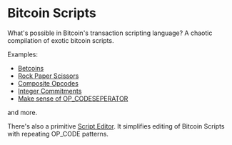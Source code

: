# Bitcoin Scripts
What's possible in Bitcoin's transaction scripting language? A chaotic compilation of exotic bitcoin scripts.

Examples:
- [Betcoins](betcoins.md)
- [Rock Paper Scissors](rock-paper-scissors.md)
- [Composite Opcodes](composite-opcodes.md)
- [Integer Commitments](integer-commitments.md)
- [Make sense of OP_CODESEPERATOR](op-codeseparator.md)

and more.

There's also a primitive [Script Editor](https://coins.github.io/bitcoin-scripts/script-editor). It simplifies editing of Bitcoin Scripts with repeating OP_CODE patterns.

